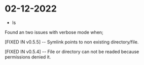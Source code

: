 # 02-12-2022

- ls

Found an two issues with verbose mode when;

[FIXED IN v0.5.5] -\- Symlink points to non existing directory/file.

[FIXED IN v0.5.4] -\- File or directory can not be readed because permissions denied it.
